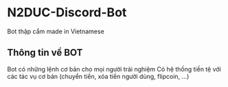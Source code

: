 # N2DUC-Discord-Bot
Bot thập cẩm made in Vietnamese
## Thông tin về BOT

Bot có những lệnh cơ bản cho mọi người trải nghiệm
Có hệ thống tiền tệ với các tác vụ cơ bản (chuyển tiền, xóa tiền người dùng, flipcoin, ...)
